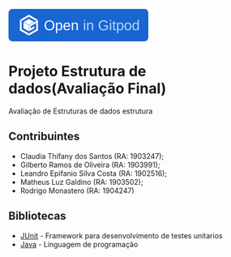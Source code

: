 [![Testar no Browser](https://raw.githubusercontent.com/gilberto-009199/JAgendaWeb/master/gitpod.svg)](https://gitpod.io#https://github.com/ginyusquad/ED_PROVA_Final)

# Projeto Estrutura de dados(Avaliação Final)

 Avaliação de Estruturas de dados estrutura 


## Contribuintes

* Claudia Thifany dos Santos (RA: 1903247);
* Gilberto Ramos de Oliveira (RA: 1903991);
* Leandro Epifanio Silva Costa (RA: 1902516);
* Matheus Luz Galdino (RA: 1903502);
* Rodrigo Monastero (RA: 1904247)

## Bibliotecas

* [JUnit](https://junit.org/junit5/) - Framework para desenvolvimento de testes unitarios
* [Java](https://openjdk.java.net/) - Linguagem de programação 
